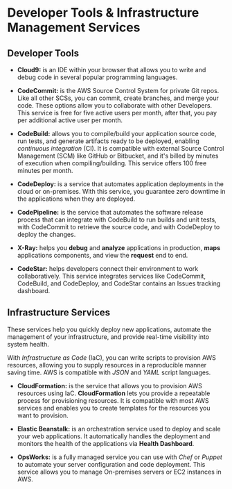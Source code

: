 # Developer Tools & Infrastructure Management Services

## Developer Tools

- **Cloud9:** is an IDE within your browser that allows you to write and debug code in several popular programming languages.

- **CodeCommit:** is the AWS Source Control System for private Git repos. Like all other SCSs, you can commit, create branches, and merge your code. These options allow you to collaborate with other Developers. This service is free for five active users per month, after that, you pay per additional active user per month.

- **CodeBuild:** allows you to compile/build your application source code, run tests, and generate artifacts ready to be deployed, enabling *continuous integration* (CI). It is compatible with external Source Control Management (SCM) like GitHub or Bitbucket, and it's billed by minutes of execution when compiling/building. This service offers 100 free minutes per month.

- **CodeDeploy:** is a service that automates application deployments in the cloud or on-premises. With this service, you guarantee zero downtime in the applications when they are deployed.

- **CodePipeline:** is the service that automates the software release process that can integrate with CodeBuild to run builds and unit tests, with CodeCommit to retrieve the source code, and with CodeDeploy to deploy the changes.

- **X-Ray:** helps you **debug** and **analyze** applications in production, **maps** applications components, and view the **request** end to end.

- **CodeStar:** helps developers connect their environment to work collaboratively. This service integrates services like CodeCommit, CodeBuild, and CodeDeploy, and CodeStar contains an Issues tracking dashboard.

## Infrastructure Services

These services help you quickly deploy new applications, automate the management of your infrastructure, and provide real-time visibility into system health.

With *Infrastructure as Code* (IaC), you can write scripts to provision AWS resources, allowing you to supply resources in a reproducible manner saving time. AWS is compatible with *JSON* and *YAML* script languages.

- **CloudFormation:** is the service that allows you to provision AWS resources using IaC. **CloudFormation** lets you provide a repeatable process for provisioning resources. It is compatible with most AWS services and enables you to create templates for the resources you want to provision.

- **Elastic Beanstalk:** is an orchestration service used to deploy and scale your web applications. It automatically handles the deployment and monitors the health of the applications via **Health Dashboard**.

- **OpsWorks:** is a fully managed service you can use with *Chef* or *Puppet* to automate your server configuration and code deployment. This service allows you to manage On-premises servers or EC2 instances in AWS.
